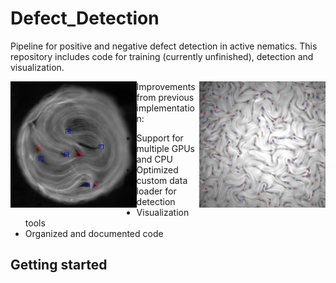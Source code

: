 # Defect_Detection

Pipeline for positive and negative defect detection in active nematics.
This repository includes code for training (currently unfinished), 
detection and visualization.

<img src="temp/defects_confined.jpg" style="float: left; width: 40%;">
<img src="temp/defects_unconfined.jpg" style="float: right; width: 40%;">

Improvements from previous implementation:
- Support for multiple GPUs and CPU
- Optimized custom data loader for detection
- Visualization tools
- Organized and documented code

## Getting started

